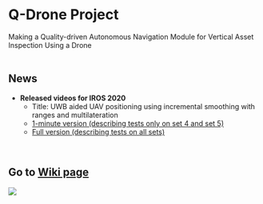 # Q-Drone Project
Making a Quality-driven Autonomous Navigation Module for Vertical Asset Inspection Using a Drone
<br/>
<br/>

## News
* **Released videos for IROS 2020**
  - Title: UWB aided UAV positioning using incremental smoothing with ranges and multilateration
  - [1-minute version (describing tests only on set 4 and set 5)](https://youtu.be/y-s3sQYWZY8)
  - [Full version (describing tests on all sets)](https://youtu.be/BHdCxzn9JAs)
<br/>


## Go to [Wiki page](https://github.com/yorku-ausml/vai_uav/wiki)

![](https://github.com/yorku-ausml/vai_uav/blob/master/doc_supp/test2.jpg)

